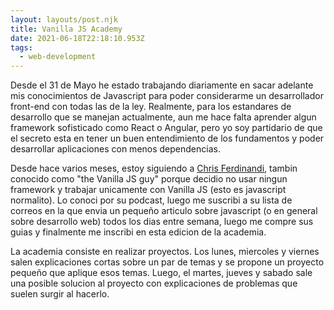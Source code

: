 ```yaml
---
layout: layouts/post.njk
title: Vanilla JS Academy
date: 2021-06-18T22:18:10.953Z
tags:
  - web-development
---
```

Desde el 31 de Mayo he estado trabajando diariamente en sacar adelante mis conocimientos de Javascript para poder considerarme un desarrollador front-end con todas las de la ley. Realmente, para los estandares de desarrollo que se manejan actualmente, aun me hace falta aprender algun framework sofisticado como React o Angular, pero yo soy partidario de que el secreto esta en tener un buen entendimiento de los fundamentos y poder desarrollar aplicaciones con menos dependencias. 

Desde hace varios meses, estoy siguiendo a [Chris Ferdinandi](https://gomakethings.com), tambin conocido como "the Vanilla JS guy" porque decidio no usar ningun framework y trabajar unicamente con Vanilla JS (esto es javascript normalito). Lo conoci por su podcast, luego me suscribi a su lista de correos en la que envia un pequeño articulo sobre javascript (o en general sobre desarrollo web) todos los dias entre semana, luego me compre sus guias y finalmente me inscribi en esta edicion de la academia.

La academia consiste en realizar proyectos. Los lunes, miercoles y viernes salen explicaciones cortas sobre un par de temas y se propone un proyecto pequeño que aplique esos temas. Luego, el martes, jueves y sabado sale una posible solucion al proyecto con explicaciones de problemas que suelen surgir al hacerlo.